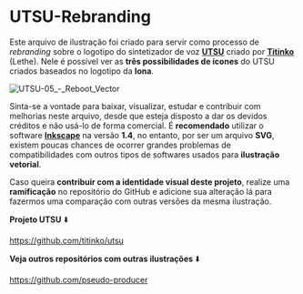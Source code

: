 # UTSU-Rebranding

Este arquivo de ilustração foi criado para servir como processo de _rebranding_ sobre o logotipo do sintetizador de voz **[UTSU](https://github.com/titinko/utsu)** criado por **[Titinko](https://github.com/titinko)** (Lethe). Nele é possível ver as **três possibilidades de ícones** do UTSU criados baseados no logotipo da **Iona**.

![UTSU-05_-_Reboot_Vector](https://github.com/user-attachments/assets/e50f86e0-e232-4027-84e0-767ed4a0209e)

Sinta-se a vontade para baixar, visualizar, estudar e contribuir com melhorias neste arquivo, desde que esteja disposto a dar os devidos créditos e não usá-lo de forma comercial. É **recomendado** utilizar o software **[Inkscape](https://inkscape.org/pt-br/)** na versão **1.4**, no entanto, por ser um arquivo **SVG**, existem poucas chances de ocorrer grandes problemas de compatibilidades com outros tipos de softwares usados para **ilustração vetorial**.

Caso queira **contribuir com a identidade visual deste projeto**, realize uma **ramificação** no repositório do GitHub e adicione sua alteração lá para fazermos uma comparação com outras versões da mesma ilustração.

**Projeto UTSU** ⬇️

https://github.com/titinko/utsu

**Veja outros repositórios com outras ilustrações** ⬇️

https://github.com/pseudo-producer
